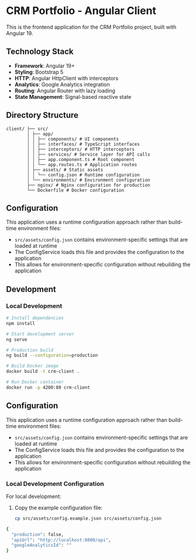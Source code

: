 # CRM Portfolio - Angular Client

This is the frontend application for the CRM Portfolio project, built with Angular 19.

## Technology Stack

- **Framework**: Angular 19+
- **Styling**: Bootstrap 5
- **HTTP**: Angular HttpClient with interceptors
- **Analytics**: Google Analytics integration
- **Routing**: Angular Router with lazy loading
- **State Management**: Signal-based reactive state

## Directory Structure
```
client/ ├── src/
        │ ├── app/ 
        │ │ ├── components/ # UI components 
        │ │ ├── interfaces/ # TypeScript interfaces 
        │ │ ├── interceptors/ # HTTP interceptors 
        │ │ ├── services/ # Service layer for API calls 
        │ │ ├── app.component.ts # Root component 
        │ │ └── app.routes.ts # Application routes 
        │ ├── assets/ # Static assets 
        │ │ └── config.json # Runtime configuration 
        │ └── environments/ # Environment configuration 
        ├── nginx/ # Nginx configuration for production 
        └── Dockerfile # Docker configuration
```
## Configuration

This application uses a runtime configuration approach rather than build-time environment files:

- `src/assets/config.json` contains environment-specific settings that are loaded at runtime
- The ConfigService loads this file and provides the configuration to the application
- This allows for environment-specific configuration without rebuilding the application

## Development

### Local Development

```bash
# Install dependencies
npm install

# Start development server
ng serve

# Production build
ng build --configuration=production

# Build Docker image
docker build -t crm-client .

# Run Docker container
docker run -p 4200:80 crm-client
```
## Configuration

This application uses a runtime configuration approach rather than build-time environment files:

- `src/assets/config.json` contains environment-specific settings that are loaded at runtime
- The ConfigService loads this file and provides the configuration to the application
- This allows for environment-specific configuration without rebuilding the application

### Local Development Configuration

For local development:

1. Copy the example configuration file:
   ```bash
   cp src/assets/config.example.json src/assets/config.json
   ```
```bash
{
  "production": false,
  "apiUrl": "http://localhost:8000/api",
  "googleAnalyticsId": ""
}


